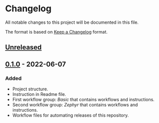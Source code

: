 # Changelog

All notable changes to this project will be documented in this file.

The format is based on [Keep a Changelog](https://keepachangelog.com/en/1.0.0/) format.

## [Unreleased]

## [0.1.0] - 2022-06-07

### Added

-   Project structure.
-   Instruction in Readme file.
-   First workflow group: _Basic_ that contains workflows and instructions.
-   Second workflow group: _Zephyr_ that contains workflows and instructions.
-   Workflow files for automating releases of this repository.

[Unreleased]: https://github.com/IRNAS/irnas-workflows-software/compare/v0.1.0...HEAD

[0.1.0]: https://github.com/IRNAS/irnas-workflows-software/compare/698dae5a57b59f1f6b5014ded7f686b168b32d04...v0.1.0
